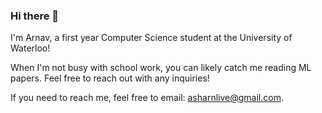 ### Hi there 👋 

I'm Arnav, a first year Computer Science student at the University of Waterloo!

When I'm not busy with school work, you can likely catch me reading ML papers. Feel free to reach out with any inquiries!

If you need to reach me, feel free to email: [asharnlive@gmail.com](mailto:asharnlive@gmail.com).

<!--
**

Here are some ideas to get you started:

- 🔭 I’m currently working on ...
- 🌱 I’m currently learning ...
- 👯 I’m looking to collaborate on ...
- 🤔 I’m looking for help with ...
- 💬 Ask me about ...
- 📫 How to reach me: ...
- 😄 Pronouns: ...
- ⚡ Fun fact: ...
-->
